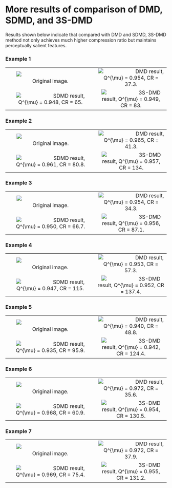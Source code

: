 # More results of comparison of DMD, SDMD, and 3S-DMD

Results shown below indicate that compared with DMD and SDMD, 3S-DMD method not only achieves much higher compression ratio but maintains perceptually salient features.

### Example 1

<table>
    <tr>
        <td ><center><img src="./imgs/0354.png"> &emsp;&emsp;&emsp;&emsp;&emsp;&emsp;&emsp;&emsp;&emsp;&emsp;&emsp;&emsp; Original image. </center></td>
        <td ><center><img src="./imgs/f9-dmd">&emsp;&emsp;&emsp;&emsp;&emsp;&emsp; DMD result, Q^{\mu} = 0.954, CR = 37.3.</center></td> 
    </tr>
    <tr>
        <td ><center><img src="./imgs/f9-ss">&emsp;&emsp;&emsp;&emsp;&emsp;&emsp; SDMD result, Q^{\mu} = 0.948, CR = 65.</center></td> 
        <td ><center><img src="./imgs/f9-3s">&emsp;&emsp;&emsp;&emsp;&emsp;&emsp; 3S-DMD result, Q^{\mu} = 0.949, CR = 83.</center></td> 
    </tr>
</table>


### Example 2

<table>
    <tr>
        <td ><center><img src="./imgs/0230.png"> &emsp;&emsp;&emsp;&emsp;&emsp;&emsp;&emsp;&emsp;&emsp;&emsp;&emsp;&emsp; Original image. </center></td>
        <td ><center><img src="./imgs/bird-dmd">&emsp;&emsp;&emsp;&emsp;&emsp;&emsp; DMD result, Q^{\mu} = 0.965, CR = 41.3.</center></td> 
    </tr>
    <tr>
        <td ><center><img src="./imgs/bird-ss">&emsp;&emsp;&emsp;&emsp;&emsp;&emsp; SDMD result, Q^{\mu} = 0.961, CR = 80.8.</center></td> 
        <td ><center><img src="./imgs/bird-3s">&emsp;&emsp;&emsp;&emsp;&emsp;&emsp; 3S-DMD result, Q^{\mu} = 0.957, CR = 134.</center></td> 
    </tr>
</table>



### Example 3

<table>
    <tr>
        <td ><center><img src="./imgs/0292.png"> &emsp;&emsp;&emsp;&emsp;&emsp;&emsp;&emsp;&emsp;&emsp;&emsp;&emsp;&emsp; Original image. </center></td>
        <td ><center><img src="./imgs/f3-dmd">&emsp;&emsp;&emsp;&emsp;&emsp;&emsp; DMD result, Q^{\mu} = 0.954, CR = 34.3.</center></td> 
    </tr>
    <tr>
        <td ><center><img src="./imgs/f3-ss">&emsp;&emsp;&emsp;&emsp;&emsp;&emsp; SDMD result, Q^{\mu} = 0.950, CR = 66.7.</center></td> 
        <td ><center><img src="./imgs/f3-3s">&emsp;&emsp;&emsp;&emsp;&emsp;&emsp; 3S-DMD result, Q^{\mu} = 0.956, CR = 87.1.</center></td> 
    </tr>
</table>


### Example 4

<table>
    <tr>
        <td ><center><img src="./imgs/3.png"> &emsp;&emsp;&emsp;&emsp;&emsp;&emsp;&emsp;&emsp;&emsp;&emsp;&emsp;&emsp; Original image. </center></td>
        <td ><center><img src="./imgs/cartoon-dmd">&emsp;&emsp;&emsp;&emsp;&emsp;&emsp; DMD result, Q^{\mu} = 0.953, CR = 57.3.</center></td> 
    </tr>
    <tr>
        <td ><center><img src="./imgs/cartoon-ss">&emsp;&emsp;&emsp;&emsp;&emsp;&emsp; SDMD result, Q^{\mu} = 0.947, CR = 115.</center></td> 
        <td ><center><img src="./imgs/cartoon-3s">&emsp;&emsp;&emsp;&emsp;&emsp;&emsp; 3S-DMD result, Q^{\mu} = 0.952, CR = 137.4.</center></td> 
    </tr>
</table>


### Example 5

<table>
    <tr>
        <td ><center><img src="./imgs/0328.png"> &emsp;&emsp;&emsp;&emsp;&emsp;&emsp;&emsp;&emsp;&emsp;&emsp;&emsp;&emsp; Original image. </center></td>
        <td ><center><img src="./imgs/f5-dmd">&emsp;&emsp;&emsp;&emsp;&emsp;&emsp; DMD result, Q^{\mu} = 0.940, CR = 48.8.</center></td> 
    </tr>
    <tr>
        <td ><center><img src="./imgs/f5-ss">&emsp;&emsp;&emsp;&emsp;&emsp;&emsp; SDMD result, Q^{\mu} = 0.935, CR = 95.9.</center></td> 
        <td ><center><img src="./imgs/f5-3s">&emsp;&emsp;&emsp;&emsp;&emsp;&emsp; 3S-DMD result, Q^{\mu} = 0.942, CR = 124.4.</center></td> 
    </tr>
</table>


### Example 6

<table>
    <tr>
        <td ><center><img src="./imgs/0447.png"> &emsp;&emsp;&emsp;&emsp;&emsp;&emsp;&emsp;&emsp;&emsp;&emsp;&emsp;&emsp; Original image. </center></td>
        <td ><center><img src="./imgs/jar-d">&emsp;&emsp;&emsp;&emsp;&emsp;&emsp; DMD result, Q^{\mu} = 0.972, CR = 35.6.</center></td> 
    </tr>
    <tr>
        <td ><center><img src="./imgs/jar-s">&emsp;&emsp;&emsp;&emsp;&emsp;&emsp; SDMD result, Q^{\mu} = 0.968, CR = 60.9.</center></td> 
        <td ><center><img src="./imgs/jar-3s">&emsp;&emsp;&emsp;&emsp;&emsp;&emsp; 3S-DMD result, Q^{\mu} = 0.954, CR = 130.5.</center></td> 
    </tr>
</table>


### Example 7

<table>
    <tr>
        <td ><center><img src="./imgs/0178.png"> &emsp;&emsp;&emsp;&emsp;&emsp;&emsp;&emsp;&emsp;&emsp;&emsp;&emsp;&emsp; Original image. </center></td>
        <td ><center><img src="./imgs/f12-dmd">&emsp;&emsp;&emsp;&emsp;&emsp;&emsp; DMD result, Q^{\mu} = 0.972, CR = 37.9.</center></td> 
    </tr>
    <tr>
        <td ><center><img src="./imgs/f12-ss">&emsp;&emsp;&emsp;&emsp;&emsp;&emsp; SDMD result, Q^{\mu} = 0.969, CR = 75.4.</center></td> 
        <td ><center><img src="./imgs/f12-3s">&emsp;&emsp;&emsp;&emsp;&emsp;&emsp; 3S-DMD result, Q^{\mu} = 0.955, CR = 131.2.</center></td> 
    </tr>
</table>
